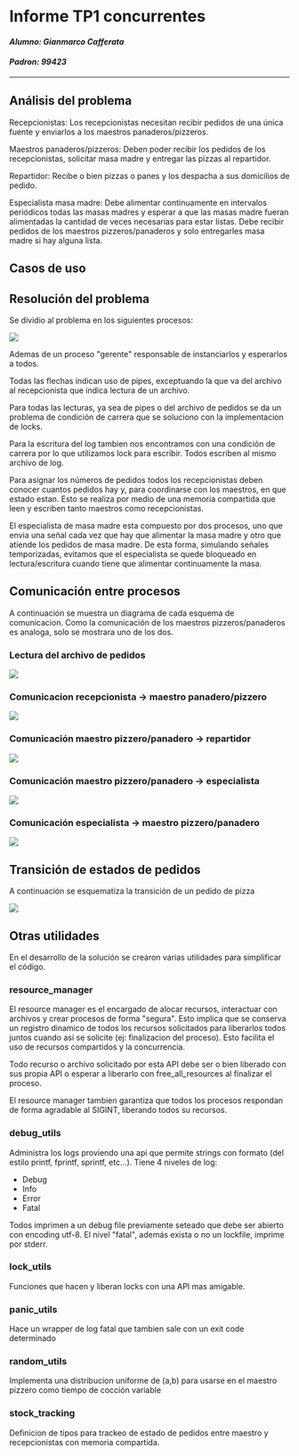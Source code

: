 # Informe TP1 concurrentes
#### _Alumno: Gianmarco Cafferata_
#### _Padron: 99423_
<hr>

## Análisis del problema

Recepcionistas: Los recepcionistas necesitan recibir pedidos de una única fuente y enviarlos a los maestros panaderos/pizzeros.

Maestros panaderos/pizzeros: Deben poder recibir los pedidos de los recepcionistas, solicitar masa madre y entregar las pizzas al repartidor.

Repartidor: Recibe o bien pizzas o panes y los despacha a sus domicilios de pedido.

Especialista masa madre: Debe alimentar continuamente en intervalos periódicos todas las masas madres y esperar a que las masas madre fueran alimentadas la cantidad de veces necesarias para estar listas. Debe recibir pedidos de los maestros pizzeros/panaderos y solo entregarles masa madre si hay alguna lista.

## Casos de uso



## Resolución del problema

Se dividio al problema en los siguientes procesos:

![](procesos.png)

Ademas de un proceso "gerente" responsable de instanciarlos y esperarlos a todos.

Todas las flechas indican uso de pipes, exceptuando la que va del archivo al recepcionista que indica lectura de un archivo.

Para todas las lecturas, ya sea de pipes o del archivo de pedidos se da un problema de condición de carrera que se soluciono con la implementacion de locks.

Para la escritura del log tambien nos encontramos con una condición de carrera por lo que utilizamos lock para escribir. Todos escriben al mismo archivo de log.

Para asignar los números de pedidos todos los recepcionistas deben conocer cuantos pedidos hay y, para coordinarse con los maestros, en que estado estan. Esto se realiza por medio de una memoria compartida que leen y escriben tanto maestros como recepcionistas.

El especialista de masa madre esta compuesto por dos procesos, uno que envia una señal cada vez que hay que alimentar la masa madre y otro que atiende los pedidos de masa madre. De esta forma, simulando señales temporizadas, evitamos que el especialista se quede bloqueado en lectura/escritura cuando tiene que alimentar continuamente la masa.

## Comunicación entre procesos

A continuación se muestra un diagrama de cada esquema de comunicacion. Como la comunicación de los maestros pizzeros/panaderos es analoga, solo se mostrara uno de los dos.

### Lectura del archivo de pedidos

![](recepcionista_lectura.png)

### Comunicacion recepcionista -> maestro panadero/pizzero

![](recepcionista_maestro.png)

### Comunicación maestro pizzero/panadero -> repartidor

![](maestro_repartidor.png)

### Comunicación maestro pizzero/panadero -> especialista

![](maestro_especialista.png)

### Comunicación especialista -> maestro pizzero/panadero

![](especialista_maestro.png)

## Transición de estados de pedidos

A continuación se esquematiza la transición de un pedido de pizza

![](diagrama_estados.png)

## Otras utilidades

En el desarrollo de la solución se crearon varias utilidades para simplificar el código.

### resource_manager

El resource manager es el encargado de alocar recursos, interactuar con archivos y crear procesos de forma "segura".
Esto implica que se conserva un registro dinamico de todos los recursos solicitados para liberarlos todos
juntos cuando asi se solicite (ej: finalizacion del proceso). Esto facilita el uso de recursos compartidos y la concurrencia.

Todo recurso o archivo solicitado por esta API debe ser o bien liberado con sus propia API o esperar a liberarlo con free_all_resources al finalizar el proceso.

El resource manager tambien garantiza que todos los procesos respondan de forma agradable al SIGINT, liberando todos su recursos.

### debug_utils

Administra los logs proviendo una api que permite strings con formato (del estilo printf, fprintf, sprintf, etc...).
Tiene 4 niveles de log:
* Debug
* Info
* Error
* Fatal

Todos imprimen a un debug file previamente seteado que debe ser abierto con encoding utf-8.
El nivel "fatal", además exista o no un lockfile, imprime por stderr.

### lock_utils

Funciones que hacen y liberan locks con una API mas amigable.

### panic_utils

Hace un wrapper de log fatal que tambien sale con un exit code determinado

### random_utils

Implementa una distribucion uniforme de (a,b) para usarse en el maestro pizzero como tiempo de cocción variable

### stock_tracking

Definicion de tipos para trackeo de estado de pedidos entre maestro y recepcionistas con memoria compartida.
